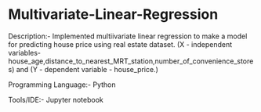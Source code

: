 # Multivariate-Linear-Regression

Description:- Implemented multiivariate linear regression to make a model for predicting house price using real estate dataset. (X - independent variables- house_age,distance_to_nearest_MRT_station,number_of_convenience_stores)  and (Y - dependent variable - house_price.)

Programming Language:- Python

Tools/IDE:- Jupyter notebook
